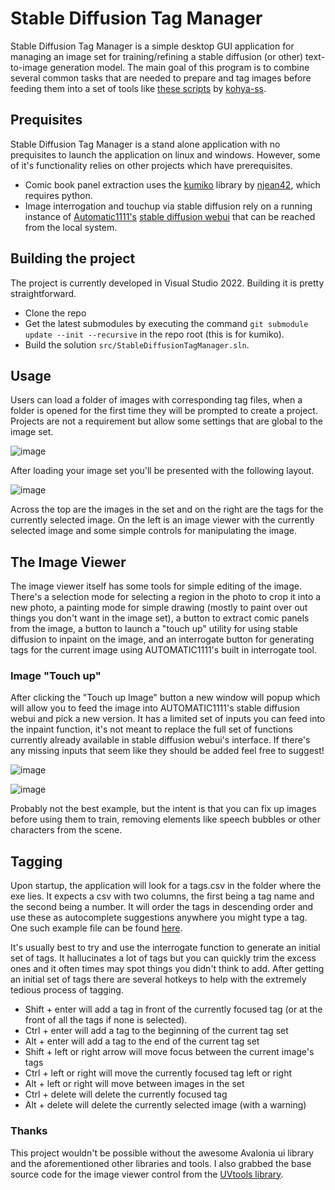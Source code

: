 # Stable Diffusion Tag Manager

Stable Diffusion Tag Manager is a simple desktop GUI application for managing an image set for training/refining a stable diffusion (or other) text-to-image generation model.  The main goal of this program is to combine several common tasks that are needed to prepare and tag images before feeding them into a set of tools like [these scripts](https://github.com/kohya-ss/sd-scripts) by [kohya-ss](https://github.com/bmaltais/kohya_ss).

## Prequisites

Stable Diffusion Tag Manager is a stand alone application with no prequisites to launch the application on linux and windows. However, some of it's functionality relies on other projects which have prerequisites.

- Comic book panel extraction uses the [kumiko](https://github.com/njean42/kumiko) library by [njean42](https://github.com/njean42), which requires python.
- Image interrogation and touchup via stable diffusion rely on a running instance of [Automatic1111's](https://github.com/AUTOMATIC1111) [stable diffusion webui](https://github.com/AUTOMATIC1111/stable-diffusion-webui) that can be reached from the local system.

## Building the project

The project is currently developed in Visual Studio 2022. Building it is pretty straightforward. 

- Clone the repo
- Get the latest submodules by executing the command `git submodule update --init --recursive` in the repo root (this is for kumiko).
- Build the solution `src/StableDiffusionTagManager.sln`.
  
## Usage

Users can load a folder of images with corresponding tag files, when a folder is opened for the first time they will be prompted to create a project. Projects are not a requirement but allow some settings that are global to the image set.

![image](https://github.com/PMahern/StableDiffusionTagManager/assets/18010074/0707f413-71bd-4f42-a9bd-bb62b71480a9)

After loading your image set you'll be presented with the following layout.

![image](https://github.com/PMahern/StableDiffusionTagManager/assets/18010074/609b450d-d4c2-43f5-8ec0-867a9ce73410)

Across the top are the images in the set and on the right are the tags for the currently selected image. On the left is an image viewer with the currently selected image and some simple controls for manipulating the image.

## The Image Viewer 

The image viewer itself has some tools for simple editing of the image. There's a selection mode for selecting a region in the photo to crop it into a new photo, a painting mode for simple drawing (mostly to paint over out things you don't want in the image set), a button to extract comic panels from the image, a button to launch a "touch up" utility for using stable diffusion to inpaint on the image, and an interrogate button for generating tags for the current image using AUTOMATIC1111's built in interrogate tool.

### Image "Touch up"

After clicking the "Touch up Image" button a new window will popup which will allow you to feed the image into AUTOMATIC1111's stable diffusion webui and pick a new version. It has a limited set of inputs you can feed into the inpaint function, it's not meant to replace the full set of functions currently already available in stable diffusion webui's interface. If there's any missing inputs that seem like they should be added feel free to suggest!

![image](https://github.com/PMahern/StableDiffusionTagManager/assets/18010074/0666ccc9-f21b-4b82-a4ba-04424a3cde90)

![image](https://github.com/PMahern/StableDiffusionTagManager/assets/18010074/f393e433-36c2-4e03-8cd2-c1583196864d)

Probably not the best example, but the intent is that you can fix up images before using them to train, removing elements like speech bubbles or other characters from the scene.

## Tagging

Upon startup, the application will look for a tags.csv in the folder where the exe lies. It expects a csv with two columns, the first being a tag name and the second being a number. It will order the tags in descending order and use these 
as autocomplete suggestions anywhere you might type a tag. One such example file can be found [here](https://github.com/stmobo/Machine-Learning/blob/master/danbooru-chars.csv).

It's usually best to try and use the interrogate function to generate an initial set of tags. It hallucinates a lot of tags but you can quickly trim the excess ones and it often times may spot things you didn't think to add. After getting an initial set of tags there are several hotkeys to help with the extremely tedious process of tagging.

- Shift + enter will add a tag in front of the currently focused tag (or at the front of all the tags if none is selected).
- Ctrl + enter will add a tag to the beginning of the current tag set
- Alt + enter will add a tag to the end of the current tag set
- Shift + left or right arrow will move focus between the current image's tags
- Ctrl + left or right will move the currently focused tag left or right
- Alt + left or right will move between images in the set
- Ctrl + delete will delete the currently focused tag
- Alt + delete will delete the currently selected image (with a warning)



### Thanks

This project wouldn't be possible without the awesome Avalonia ui library and the aforementioned other libraries and tools. I also grabbed the base source code for the image viewer control from the [UVtools library](https://github.com/sn4k3/UVtools).
